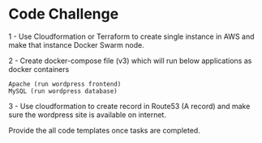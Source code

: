 # Code Challenge

1 - Use Cloudformation or Terraform to create single instance in AWS and make that instance Docker Swarm node.

2 - Create docker-compose file (v3) which will run below applications as docker containers

    Apache (run wordpress frontend)
    MySQL (run wordpress database)

3 - Use cloudformation to create record in Route53 (A record) and make sure the wordpress site is available on internet.

Provide the all code templates once tasks are completed.
    
